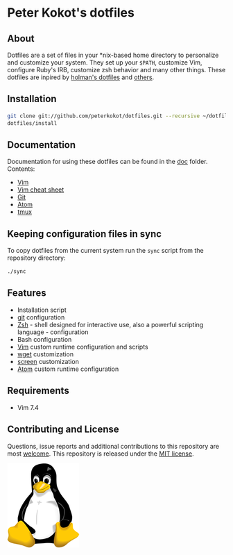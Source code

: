 # Peter Kokot's dotfiles

## About

Dotfiles are a set of files in your \*nix-based home directory to personalize and
customize your system. They set up your `$PATH`, customize Vim, configure Ruby's
IRB, customize zsh behavior and many other things. These dotfiles are inpired by
[holman's dotfiles](https://github.com/holman/dotfiles) and [others](http://dotfiles.github.io/).

## Installation

```bash
git clone git://github.com/peterkokot/dotfiles.git --recursive ~/dotfiles
dotfiles/install
```

## Documentation

Documentation for using these dotfiles can be found in the [doc](doc) folder.
Contents:

* [Vim](doc/vim.md)
* [Vim cheat sheet](doc/vim/cheatSheet.md)
* [Git](doc/git.md)
* [Atom](doc/atom.md)
* [tmux](doc/tmux.md)

## Keeping configuration files in sync

To copy dotfiles from the current system run the `sync` script from the repository
directory:

```bash
./sync
```

## Features

* Installation script
* [git](http://git-scm.com) configuration
* [Zsh](http://zsh.org) - shell designed for interactive use, also a powerful scripting language - configuration
* Bash configuration
* [Vim](http://vim.org) custom runtime configuration and scripts
* [wget](http://www.gnu.org/s/wget) customization
* [screen](https://www.gnu.org/software/screen) customization
* [Atom](https://atom.io) custom runtime configuration

## Requirements

* Vim 7.4

## Contributing and License

Questions, issue reports and additional contributions to this repository are
most [welcome](CONTRIBUTING.md). This repository is released under the
[MIT license](LICENSE).

![Peter's dotfiles](linux.png "Peter's dotfiles")
